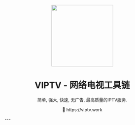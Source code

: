 <p align="center">
<img src="https://raw.githubusercontent.com/viptv-work/viptv-work.github.io/master/docs/VIPTV-LOGO-LONG-FINAL%401x-600x175.png" height="200">
</p>
<h1 align="center">
 VIPTV - 网络电视工具链
</h1>

<p align="center">
 简单, 强大, 快速, 无广告, 最高质量的IPTV服务. 
<p>
<p align="center">
  🔗 https://viptv.work
</p>
---

